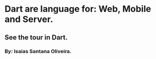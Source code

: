 # Dart are language for: Web, Mobile and Server.
## See the tour in Dart.
### By: Isaias Santana Oliveira.